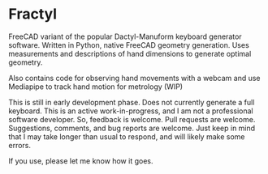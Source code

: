 # Fractyl
FreeCAD variant of the popular Dactyl-Manuform keyboard generator software. 
Written in Python, native FreeCAD geometry generation. 
Uses measurements and descriptions of hand dimensions to generate optimal geometry. 

Also contains code for observing hand movements with a webcam and use Mediapipe
to track hand motion for metrology (WIP)

This is still in early development phase. Does not currently generate a full keyboard.
This is an active work-in-progress, and I am not a professional software developer.
So, feedback is welcome. Pull requests are welcome. Suggestions, comments, and bug reports are welcome.
Just keep in mind that I may take longer than usual to respond, and will likely make some errors.

If you use, please let me know how it goes.

